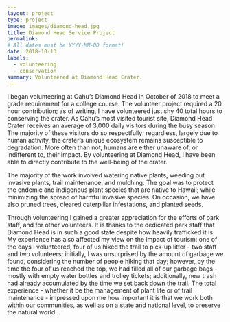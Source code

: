 ```yaml
---
layout: project
type: project
image: images/diamond-head.jpg
title: Diamond Head Service Project
permalink:
# All dates must be YYYY-MM-DD format!
date: 2018-10-13
labels:
  - volunteering
  - conservation
summary: Volunteered at Diamond Head Crater.
---
```


I began volunteering at Oahu’s Diamond Head in October of 2018 to meet a grade requirement for a college course.  The volunteer project required a 20 hour contribution; as of writing, I have volunteered just shy 40 total hours to conserving the crater.  As Oahu’s most visited tourist site, Diamond Head Crater receives an average of 3,000 daily visitors during the busy season.  The majority of these visitors do so respectfully; regardless, largely due to human activity, the crater’s unique ecosystem remains susceptible to degradation.  More often than not, humans are either unaware of, or indifferent to, their impact.  By volunteering at Diamond Head, I have been able to directly contribute to the well-being of the crater.  

The majority of the work involved watering native plants, weeding out invasive plants, trail maintenance, and mulching.  The goal was to protect the endemic and indigenous plant species that are native to Hawaii; while minimizing the spread of harmful invasive species.  On occasion, we have also pruned trees, cleared caterpillar infestations, and planted seeds.

Through volunteering I gained a greater appreciation for the efforts of park staff, and for other volunteers.  It is thanks to the dedicated park staff that Diamond Head is in such a good state despite how heavily trafficked it is.  My experience has also affected my view on the impact of tourism: one of the days I volunteered, four of us hiked the trail to pick-up litter - two staff and two volunteers; initially, I was unsurprised by the amount of garbage we found, considering the number of people hiking that day; however, by the time the four of us reached the top, we had filled all of our garbage bags - mostly with empty water bottles and trolley tickets; additionally, new trash had already accumulated by the time we set back down the trail.  The total experience - whether it be the management of plant life or of trail maintenance - impressed upon me how important it is that we work both within our communities, as well as on a state and national level, to preserve the natural world.
